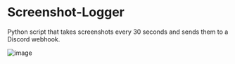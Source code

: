 # Screenshot-Logger
Python script that takes screenshots every 30 seconds and sends them to a Discord webhook.

![image](https/cdn.upload.systems/uploads/d1VGgw3U.png)
